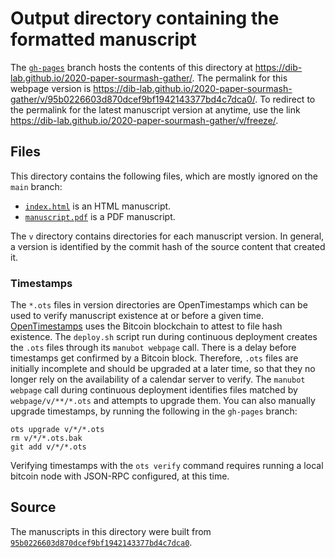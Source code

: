 # Output directory containing the formatted manuscript

The [`gh-pages`](https://github.com/dib-lab/2020-paper-sourmash-gather/tree/gh-pages) branch hosts the contents of this directory at <https://dib-lab.github.io/2020-paper-sourmash-gather/>.
The permalink for this webpage version is <https://dib-lab.github.io/2020-paper-sourmash-gather/v/95b0226603d870dcef9bf1942143377bd4c7dca0/>.
To redirect to the permalink for the latest manuscript version at anytime, use the link <https://dib-lab.github.io/2020-paper-sourmash-gather/v/freeze/>.

## Files

This directory contains the following files, which are mostly ignored on the `main` branch:

+ [`index.html`](index.html) is an HTML manuscript.
+ [`manuscript.pdf`](manuscript.pdf) is a PDF manuscript.

The `v` directory contains directories for each manuscript version.
In general, a version is identified by the commit hash of the source content that created it.

### Timestamps

The `*.ots` files in version directories are OpenTimestamps which can be used to verify manuscript existence at or before a given time.
[OpenTimestamps](https://opentimestamps.org/) uses the Bitcoin blockchain to attest to file hash existence.
The `deploy.sh` script run during continuous deployment creates the `.ots` files through its `manubot webpage` call.
There is a delay before timestamps get confirmed by a Bitcoin block.
Therefore, `.ots` files are initially incomplete and should be upgraded at a later time, so that they no longer rely on the availability of a calendar server to verify.
The `manubot webpage` call during continuous deployment identifies files matched by `webpage/v/**/*.ots` and attempts to upgrade them.
You can also manually upgrade timestamps, by running the following in the `gh-pages` branch:

```shell
ots upgrade v/*/*.ots
rm v/*/*.ots.bak
git add v/*/*.ots
```

Verifying timestamps with the `ots verify` command requires running a local bitcoin node with JSON-RPC configured, at this time.

## Source

The manuscripts in this directory were built from
[`95b0226603d870dcef9bf1942143377bd4c7dca0`](https://github.com/dib-lab/2020-paper-sourmash-gather/commit/95b0226603d870dcef9bf1942143377bd4c7dca0).
